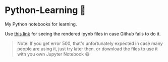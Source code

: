# Python-Learning :pencil:
My Python notebooks for learning.

Use [this link](https://nbviewer.jupyter.org/) for seeing the rendered ipynb files in case Github fails to do it.  
> Note: If you get error 500, that's unfortunately expected in case many people are using it, just try later then, or download the files to use it with you own Jupyter Notebook :smile:
